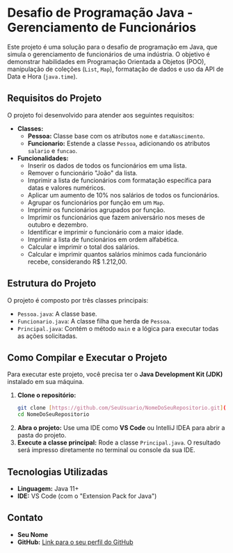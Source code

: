 # Desafio de Programação Java - Gerenciamento de Funcionários

Este projeto é uma solução para o desafio de programação em Java, que simula o gerenciamento de funcionários de uma indústria. O objetivo é demonstrar habilidades em Programação Orientada a Objetos (POO), manipulação de coleções (`List`, `Map`), formatação de dados e uso da API de Data e Hora (`java.time`).

## Requisitos do Projeto

O projeto foi desenvolvido para atender aos seguintes requisitos:

* **Classes:**
    * **Pessoa:** Classe base com os atributos `nome` e `dataNascimento`.
    * **Funcionario:** Estende a classe `Pessoa`, adicionando os atributos `salario` e `funcao`.
* **Funcionalidades:**
    * Inserir os dados de todos os funcionários em uma lista.
    * Remover o funcionário "João" da lista.
    * Imprimir a lista de funcionários com formatação específica para datas e valores numéricos.
    * Aplicar um aumento de 10% nos salários de todos os funcionários.
    * Agrupar os funcionários por função em um `Map`.
    * Imprimir os funcionários agrupados por função.
    * Imprimir os funcionários que fazem aniversário nos meses de outubro e dezembro.
    * Identificar e imprimir o funcionário com a maior idade.
    * Imprimir a lista de funcionários em ordem alfabética.
    * Calcular e imprimir o total dos salários.
    * Calcular e imprimir quantos salários mínimos cada funcionário recebe, considerando R$ 1.212,00.

## Estrutura do Projeto

O projeto é composto por três classes principais:

* `Pessoa.java`: A classe base.
* `Funcionario.java`: A classe filha que herda de `Pessoa`.
* `Principal.java`: Contém o método `main` e a lógica para executar todas as ações solicitadas.

## Como Compilar e Executar o Projeto

Para executar este projeto, você precisa ter o **Java Development Kit (JDK)** instalado em sua máquina.

1.  **Clone o repositório:**
    ```bash
    git clone [https://github.com/SeuUsuario/NomeDoSeuRepositorio.git](https://github.com/SeuUsuario/NomeDoSeuRepositorio.git)
    cd NomeDoSeuRepositorio
    ```
2.  **Abra o projeto:** Use uma IDE como **VS Code** ou IntelliJ IDEA para abrir a pasta do projeto.
3.  **Execute a classe principal:** Rode a classe `Principal.java`. O resultado será impresso diretamente no terminal ou console da sua IDE.

## Tecnologias Utilizadas

* **Linguagem:** Java 11+
* **IDE:** VS Code (com o "Extension Pack for Java")

## Contato

* **Seu Nome**
* **GitHub:** [Link para o seu perfil do GitHub](https://github.com/JaninyNobrega)